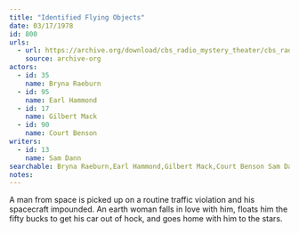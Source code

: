 ```yaml
---
title: "Identified Flying Objects"
date: 03/17/1978
id: 800
urls: 
  - url: https://archive.org/download/cbs_radio_mystery_theater/cbs_radio_mystery_theater-0751-0800.zip/cbs_radio_mystery_theater-0751-0800%2Fcbsrmt_0800_identified_flying_objects.mp3
    source: archive-org
actors:  
  - id: 35
    name: Bryna Raeburn  
  - id: 95
    name: Earl Hammond  
  - id: 17
    name: Gilbert Mack  
  - id: 90
    name: Court Benson
writers:  
  - id: 13
    name: Sam Dann
searchable: Bryna Raeburn,Earl Hammond,Gilbert Mack,Court Benson Sam Dann
notes:  
---
```

A man from space is picked up on a routine traffic violation and his spacecraft impounded. An earth woman falls in love with him, floats him the fifty bucks to get his car out of hock, and goes home with him to the stars.